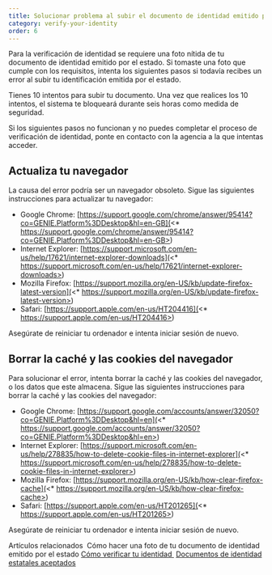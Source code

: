 ```yaml
---
title: Solucionar problema al subir el documento de identidad emitido por el estado
category: verify-your-identity
order: 6
---
```

Para la verificación de identidad se requiere una foto nítida de tu documento de identidad emitido por el estado. Si tomaste una foto que cumple con los requisitos, intenta los siguientes pasos si todavía recibes un error al subir tu identificación emitida por el estado.

Tienes 10 intentos para subir tu documento. Una vez que realices los 10 intentos, el sistema te bloqueará durante seis horas como medida de seguridad. 

Si los siguientes pasos no funcionan y no puedes completar el proceso de verificación de identidad, ponte en contacto con la agencia a la que intentas acceder.

## Actualiza tu navegador  

La causa del error podría ser un navegador obsoleto. Sigue las siguientes instrucciones para actualizar tu navegador: 

* Google Chrome: [https://support.google.com/chrome/answer/95414?co=GENIE.Platform%3DDesktop&hl=en-GB](<* https://support.google.com/chrome/answer/95414?co=GENIE.Platform%3DDesktop&hl=en-GB>)
* Internet Explorer: [https://support.microsoft.com/en-us/help/17621/internet-explorer-downloads](<* https://support.microsoft.com/en-us/help/17621/internet-explorer-downloads>)
* Mozilla Firefox: [https://support.mozilla.org/en-US/kb/update-firefox-latest-version](<* https://support.mozilla.org/en-US/kb/update-firefox-latest-version>)
* Safari: [https://support.apple.com/en-us/HT204416](<* https://support.apple.com/en-us/HT204416>)

Asegúrate de reiniciar tu ordenador e intenta iniciar sesión de nuevo.

## Borrar la caché y las cookies del navegador 

Para solucionar el error, intenta borrar la caché y las cookies del navegador, o los datos que este almacena. Sigue las siguientes instrucciones para borrar la caché y las cookies del navegador: 

* Google Chrome: [https://support.google.com/accounts/answer/32050?co=GENIE.Platform%3DDesktop&hl=en](<* https://support.google.com/accounts/answer/32050?co=GENIE.Platform%3DDesktop&hl=en>)
* Internet Explorer: [https://support.microsoft.com/en-us/help/278835/how-to-delete-cookie-files-in-internet-explorer](<* https://support.microsoft.com/en-us/help/278835/how-to-delete-cookie-files-in-internet-explorer>)
* Mozilla Firefox: [https://support.mozilla.org/en-US/kb/how-clear-firefox-cache](<* https://support.mozilla.org/en-US/kb/how-clear-firefox-cache>)
* Safari: [https://support.apple.com/en-us/HT201265](<* https://support.apple.com/en-us/HT201265>)

Asegúrate de reiniciar tu ordenador e intenta iniciar sesión de nuevo.

Artículos relacionados 
Cómo hacer una foto de tu documento de identidad emitido por el estado
[Cómo verificar tu identidad ](https://login.gov/es/help/verify-your-identity/how-to-verify-your-identity/)
[Documentos de identidad estatales aceptados](https://login.gov/es/help/verify-your-identity/accepted-state-issued-identification/)